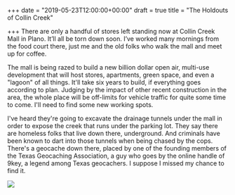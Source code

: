 +++
date = "2019-05-23T12:00:00+00:00"
draft = true
title = "The Holdouts of Collin Creek"

+++
There are only a handful of stores left standing now at Collin Creek Mall in Plano. It’ll all be torn down soon. I’ve worked many mornings from the food court there, just me and the old folks who walk the mall and meet up for coffee.

The mall is being razed to build a new billion dollar open air, multi-use development that will host stores, apartments, green space, and even a "lagoon" of all things. It'll take six years to build, if everything goes according to plan. Judging by the impact of other recent construction in the area, the whole place will be off-limits for vehicle traffic for quite some time to come. I'll need to find some new working spots. 

I've heard they're going to excavate the drainage tunnels under the mall in order to expose the creek that runs under the parking lot. They say there are homeless folks that live down there, underground. And criminals have been known to dart into those tunnels when being chased by the cops. There's a geocache down there, placed by one of the founding members of the Texas Geocaching Association, a guy who goes by the online handle of 9key, a legend among Texas geocachers. I suppose I missed my chance to find it.

![](https://res.cloudinary.com/tobyblog/image/upload/v1558631924/img/8ABEC0DE-83D9-425C-B4AF-EB7628C7BEC3.jpg)